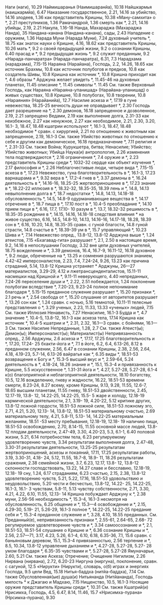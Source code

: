 Наги (наги), 10.29
Наймишаранья (Наимишаранйа), 10.18 
Найшкармья (наишкармйа), 6.47 
Наказание
	государственное, 2.21, 14.16 
	за убийство, 14.16 
	злодеев, 1.36
	как представитель Кришны, 10.38
	«Ману-самхита» о *, 2.21 
	преступников, 1.36 
	Рамачандрой, 1.36 
	смерть как *, 2.21, 14.16 
	убийцы, 2.19, 2.21 
Накула, 1.16-18
Нанда, Махараджа (Махараджа Нанда), 35
Нандана-канана (Нандана-канана), сады, 2.43
Нападение с оружием, 1.36 
Нарада Муни (Нарада Муни), 7.24 
	духовный учитель *, 18.75 
	как знаток науки о Кришне, 4.16, 18.62
	как представитель Кришны, 10.26 
	мать *, 9.2
	о своей предыдущей жизни, 9.2 
	о сознании Кришны, 6.40 
	прасад и *, 9.2 
	предыдущая жизнь *, 9.2 
	служит преданным, 9.2 
«Нарада-панчаратра» (Нарада-панчаратра), 6.31, 7.3 
Нарадхама (нарадхама), 7.15-15 
Нараяна (Нарайана), Господь, 2.2, 14.26, 18.65
	как источник Брахмы, 10.8 
	как источник полубогов и предков, 10.8
	как создатель Шивы, 10.8 
	Кришна как источник *, 10.8 
	Кришна приходит как *, 4.6 
	образы *
		Арджуна желает увидеть *, 11.45-46 
		на духовных планетах, 11.45 
		описание *, 11.45 
	символы *. 11.45
	См. также Верховный Господь, как Нараяна
«Нараяна-упанишад» (Нарайана-упанишад) о
	живых существах, 10.8 
	Кришне, 10.8 
	полубогах, 10.8 
	творении, 10.8
«Нараяния» (Нарайанийа), 12.7 
Насилие
	аскеза и *, 17.19 
	в гуне невежества, 18.25-25 
	вечность души не оправдывает *, 2.30
	Господь дает разрешение на *, 2.30 
	демонов, 16.18
	запрещенное и дозволенное, 2.19, 2.21 
	запрещено Ведами, 2.19 
	как выполнение долга, 2.31-33 
	как неизбежное, 2.27 
	как ненужное, 2.27 
	как необходимое, 2.21, 2.30, 3.20, 16.1- 3, 18.47, 18.48
	кшатрии используют *, 16.1-3, 18.47, 18.48
	необходимое * сравн. с хирургией, 2.21
	по отношению к животным как запрещенное, 2.19, 16.1-3 
		См. также Убийство животных 
	по отношению к себе и другим как демоническое, 16.18 
	предназначение *, 7.11 
	религия и *, 2.31-33 
	См. также Война; Курукшетра, битва; Ненасилие; Убийство; Убийство животных; Убийца
Наука(и)
	антропология, 2.26 
	изменения тела подтверждаются *, 2.16
	ограничения *, 7.4 
	оружие и *, 2.23 
	представитель Кришны среди *, 1032-32
	сердце как объект изучения *, 2.17 
	философия и *, 2.26 
Неблагочестивые люди, четыре вида *, 7.15-15 
	аскеза в *, 17.23
Невежество, гуна
	благотворительность в *, 16.1-3, 17.23
	варнашрама и *, 9.32 
	вера в *, 17.2-4 
	гнев в *, 3.37 
	демоны в *, 16.24
	деятельность в *, 14.16-16, 18.25-25 
	жертвоприношение в *, 17.23
	знание в *, 18.22-22 
	иллюзия в *, 18.32-32, 18.35-35, 18.39
	лень и *, 14.8, 14.13
	невыполнение долга в *, 18.7 
	недостатки *, 14.8, 14.13, 14.18-18 
	обусловленность *, 14.5, 14.8-9 
	одурманивающие вещества в *, 14.17 
	отречение в *, 18.7 
	пища в *, 17.10 
	пост в *, 10.4-5 
	преобладание *, 14.10 
	прием пищи в *, 6.16, 17.7, 17.10- 10
	разум в *, 13.7, 18.32-32 
	решимость в *, 18.35-35 
	рождение в *, 14.15, 14.16, 14.18-18
	следствия влияния * на живое существо, 6.16, 14.5, 14.8-10, 14.13, 14.16-16, 14.17-18, 18.28, 18.39
	сон в *, 6.16, 10.20, 14.8, 18.35-35 
	сравн. с
		гуной благости, 14.8 
		гуной страсти, 14.8 
	счастье в *, 18.39-39 
	ум в *, 15.7 
	управляющий *, 10.23 
	Шива и *, 7.14
Невежество
	опред., 13.8-12, 13.8-12 
	Арджуна выше *, 1.24 
	атеистов, 7.15
	«Бхагавад-гита» разрушает *, 2.1, 2.50
	в настоящее время, 9.2, 14.16 
	в непослушании Господу, 3.32 
	вне цепи духовных учителей, 18.75 
	вожделение и *, 3.39 
	демонов, 16.4, 16.7-9, 16.11-12, 16.18 
	духовное *, 9.2
		люди, обреченные на *, 13.25 
	и сомнения разрушаются знанием, 4.42-42
	имперсоналистов, 2.23, 7.4, 7.24-24, 9.26, 13.23
	как причина страданий, 5.14, 13.8-12 
	Кришна устраняет * Арджуны, 26—27
	материалистов, 3.29-29, 4.12
		и лжетрансценденталистов, 15.11-11
	насмешки над Кришной и *, 9.11-11 
	неверующего, 4.40 
	непреданных, 7.24-26 
	переселение души и *, 2.22, 2.51 
	побеждается, 1.24 
	поклонение полубогам вследствие *, 7.20-23, 9.23-24 
	полное непонимание благодаря *, 5.15-15
	преданное служение разрушает *, 15.20 
	признаки *, 2.1 
	речь и *, 2.54 
	свобода от *, 15.20 
	слушание от авторитетов разрушает *, 13.26 
	сон как *, 1.24 
	сравн. с
		ночью, 5.16 
		темнотой, 10.11-11
	телесные представления о *, 3.29 
	ученых, 2.23, 11.33, 13.33 «ученых» людей, 7.15 
	См. также Иллюзия
Ненависть, 7.27 
Ненасилие, 16.1-3 
	Будда и *, 4.7
	значение *, 10.4-5, 13.8-12, 16.1-3 
	как аскеза тела, 17.14 
	Кришна как источник *, 10.4-5 
	кшатрии и *, 2.31, 2.32, 16.1—3 
	сравн. с бойнями, 16.1—3 
	См. также Насилие 
Непреданные, 1.28, 2.7
	См. также Атеист(ы); Демон(ы); Имперсоналист(ы); Материалист(ы)
Непривязанность
	опред., 2.56 
	Арджуны, 2.6 
	аскеза и *, 17.17, 17.25 
	благотворительность и *, 17.20, 17.24- 25
	бхакти-йога и *, 7.1 
	в йоге, 6.2, 6.4, 6.13-26, 8.12 
	в преданном служении, 2.56, 6.47 
	в сознании Кришны, 2.38, 2.56, 2.64, 4.18, 4.19-23, 5.7-14, 6.13-26 
	вайрагья как *, 6.35 
	виды *, 18.51-53 
	возвращение к Богу и *, 15.3-5 
	высший вкус и *, 2.59-64, 5.24 
	деятельность в *, 4.18-24, 18.26 
	знание и *, 15.1, 15.3-4 
	и привязанность к Кришне, 5.5 
	искусственное *, 1.31-31 
	йога и *, 4.27, 5.27-28, 5.27-28, 6.1-4
	к(о)
		благоприятной и неблагоприятной деятельности, 18.10 
		богатству, 10.5, 12.16 
		вожделению, гневу и жадности, 16.22, 18.51-53 
		времени
		 смерти, 8.23-24, 8.27 
		всему, кроме Кришны, 9.13, 9.28, 11.55, 12.6-7, 18.65 
		высшим планетам, 11.55 
		гневу, 18.51-53
		двойственности, 2.45, 12.17-19, 13.8- 12, 14.22-25, 14.22-25, 15.5- 5
		жаре и холоду, 12.18-19 
		кармической деятельности, 2.1, 3.19- 19, 4.20-22, 5.12
		критике других, 13.8-12 
		ложной гордости, 18.51-53 
		ложной силе, 18.51-53 
		ложному эго, 2.71, 4.21, 5.20, 12.13- 14, 13.8-12, 18.51-53 
		материальному счастью, 2.69 
		материальному телу, 4.21, 5.8-11, 5.13- 14, 14.22-25
		материальным желаниям, 18.51 -53 
		месту пребывания, 12.18-19, 12.18- 19
		наличию пищи, 18.51-53 
		освобождению, 2.70, 8.14-15, 11.55 
		основной массе людей, 13.8-12 
		плодам деятельности, 2.47-49, 3.30, 4.20-23, 5.3, 6.1-1, 6.40
		половой жизни, 5.21, 6.14 
		потребностям тела, 6.23 
		регулируемому удовлетворению чувств, 3.34
		результатам выполнения долга, 2.47-48, 3.30-31
		результатам деятельности, 13.25-25
		результатам жертвоприношений, аскезы и покаяний, 17.11, 17.25
		результатам работы, 3.19, 3.30-31, 4.18- 24, 5.12, 11.55, 18.7-8, 18.9- 11, 18.26
		результатам сражения, 2.38 
		семейной жизни, 3.7, 6.23, 12.17, 13.8- 12, 13.8-12
		склонности господствовать, 13.22, 14.27
		славе и бесславию, 12.18-19, 12.18- 19 
		сну, 1.24, 6.17 
		страданиям, 6.23 
		счастью, 2.15, 2.38, 13.8-12 
		удовлетворению чувств, 5.21, 5.22, 17.16, 18.51-53
		удовольствию и неудовольствию, 5.20
		чести и бесчестью, 13.8-12, 14.22- 25, 14.22-25, 16.1-3, 16.1- 3
		чувствам, 5.8-11, 5.13 
		чувству собственности, 2.71, 3.30, 4.21, 4.22, 6.10, 11.55, 12.13- 14
	Кришна побуждает Арджуну к *, 2.38
	муни, 2.56-56
	необходимость *, 15.3-4, 16.1-3 
	несмотря на обусловленность, 6.25 
	общение и *, 15.3—4 
	освобождение и *, 2.15, 4.29-30, 5.19- 21, 5.26-29, 16.1-3 
	полное *, 14.22-25, 14.22-25 
	предание себя и *, 15.3-4 
	преданное служение и *, 3.28, 4.10, 18.55
	преданных.
		См. Преданный(е), непривязанность
	признаки *, 2.55-61, 2.64-65, 2.68- 72
	регулируемое удовлетворение чувств и *, 3.34
	самоосознание и *, 2.1, 18.51-53, 18.51-54
	слушание о Кришне и *, 6.36 
	сознание Кришны и *, 2.56, 2.57—71, 3.17, 4.23, 5.26, 6.1-4, 6.10, 6.18, 6.35-36, 7.1, 15.6 
	сравн. с
		баньяновым деревом, 15.1, 15.3-4 
		привязанностью, 2.56 
	терпение и *, 8.5, 10.34, 13.8-12 
	управление
		дыханием и *, 4.27-28, 5.27-28, 5.27- 28
		умом благодаря *, 6.35-35 
		чувствами и *, 5.27-28, 5.27-28 
	Ямуначарьи, 2.60, 5.21 
	См. также Аскеза; Отречение; Очищение
Нигилизм, 2.26
Нирвана (нирвана), 2.72, 6.20-23 
Ниргуна (ниргуна), поклонение, сравн. с сагуной, 12.5
«Нирукти» (Нирукти), словарь, о(б)
	играх и энергиях Господа, 9.5 
	цели Вед, 15.18
Нитья-баддха (нитйа-баддха), 7.14 
	См. также Обусловленная(ые) душа(и)
Нитьянанда (Нитйананда), Господь милость * к Джагаю и Мадхаю, 7.15
Нищенство, 10.5, 16.1-3 
Носящие оружие
	представитель Кришны среди *, 10.31 
	См. также Кшатрий(и)
Нрисимха, Господь, 4.5, 6.47, 8.14, 11.46, 15.7
«Нрисимха-пурана» (Нрсимха-пурана), 9.30
